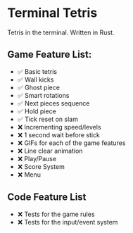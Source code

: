 # Terminal Tetris

Tetris in the terminal. Written in Rust.

## Game Feature List:

- ✅ Basic tetris
- ✅ Wall kicks
- ✅ Ghost piece
- ✅ Smart rotations
- ✅ Next pieces sequence
- ✅ Hold piece
- ✅ Tick reset on slam
- ❌ Incrementing speed/levels
- ❌ 1 second wait before stick
- ❌ GIFs for each of the game features
- ❌ Line clear animation
- ❌ Play/Pause
- ❌ Score System
- ❌ Menu

## Code Feature List

- ❌ Tests for the game rules
- ❌ Tests for the input/event system
